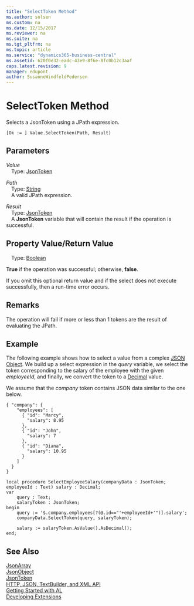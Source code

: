 ```yaml
---
title: "SelectToken Method"
ms.author: solsen
ms.custom: na
ms.date: 12/15/2017
ms.reviewer: na
ms.suite: na
ms.tgt_pltfrm: na
ms.topic: article
ms.service: "dynamics365-business-central"
ms.assetid: 620f0e32-eadc-43e9-8f6e-8fc0b12c3aaf
caps.latest.revision: 9
manager: edupont
author: SusanneWindfeldPedersen
---
```


 

# SelectToken Method
Selects a JsonToken using a JPath expression.

```
[Ok := ] Value.SelectToken(Path, Result)
```

## Parameters
*Value*  
&emsp;Type: [JsonToken](jsontoken-class.md)  

*Path*  
&emsp;Type: [String](../datatypes/devenv-text-data-type.md)  
&emsp;A valid JPath expression.

*Result*  
&emsp;Type: [JsonToken](jsontoken-class.md)  
&emsp;A **JsonToken** variable that will contain the result if the operation is successful.

## Property Value/Return Value
&emsp;Type: [Boolean](../datatypes/devenv-boolean-data-type.md)

**True** if the operation was successful; otherwise, **false**.

If you omit this optional return value and if the select does not execute successfully, then a run-time error occurs.

## Remarks
The operation will fail if more or less than 1 tokens are the result of evaluating the JPath.

## Example
The following example shows how to select a value from a complex [JSON Object](jsonobject-class.md).
We build up a select expression in the *query* variable, we select the token corresponding to the salary of the employee with the given *employeeId*, and finally, we convert the token to a [Decimal](../datatypes/devenv-decimal-data-type.md) value.

We assume that the *company* token contains JSON data similar to the one below.

```
{ "company": {
    "employees": [
      { "id": "Marcy",
        "salary": 8.95
      },
      { "id": "John",
        "salary": 7
      },
      { "id": "Diana",
        "salary": 10.95
      }
    ]
  }
}
```

```
local procedure SelectEmployeeSalary(companyData : JsonToken; employeeId : Text) salary : Decimal;
var
    query : Text;
    salaryToken : JsonToken;
begin
    query := '$.company.employees[?(@.id=="'+employeeId+'")].salary';
    companyData.SelectToken(query, salaryToken);

    salary := salaryToken.AsValue().AsDecimal();    
end;

```
## See Also
[JsonArray](jsonarray-class.md)  
[JsonObject](jsonobject-class.md)  
[JsonToken](jsontoken-class.md)  
[HTTP, JSON, TextBuilder, and XML API](../devenv-restapi-overview.md)  
[Getting Started with AL](../devenv-get-started.md)  
[Developing Extensions](../devenv-dev-overview.md)
